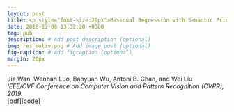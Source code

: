```yaml
---
layout: post
title: <p style="font-size:20px">Residual Regression with Semantic Prior for Crowd Counting</p>
date: 2018-12-08 13:32:20 +0300
tag: pub
description: # Add post description (optional)
img: res_motiv.png # Add image post (optional)
fig-caption: # Add figcaption (optional)
margin: 20px
---
```


Jia Wan, Wenhan Luo, Baoyuan Wu, Antoni B. Chan, and Wei Liu  
<i>IEEE/CVF Conference on Computer Vision and Pattern Recognition (CVPR), 2019.</i>  
[[pdf](http://visal.cs.cityu.edu.hk/static/pubs/conf/cvpr19-rescount.pdf)][[code](https://github.com/jia-wan/ResidualRegression-pytorch)]

